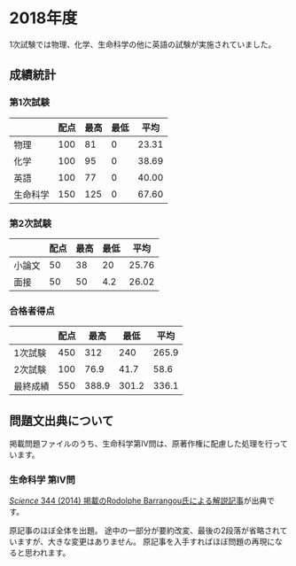 # 2018年度
1次試験では物理、化学、生命科学の他に英語の試験が実施されていました。

## 成績統計

### 第1次試験

|          | 配点 | 最高 | 最低 | 平均  |
| -------- | ---- | ---- | ---- | ----- |
| 物理     | 100  | 81   | 0    | 23.31 |
| 化学     | 100  | 95   | 0    | 38.69 |
| 英語     | 100  | 77   | 0    | 40.00 |
| 生命科学 | 150  | 125  | 0    | 67.60 |

### 第2次試験

|        | 配点 | 最高 | 最低 | 平均  |
| ------ | ---- | ---- | ---- | ----- |
| 小論文 | 50   | 38   | 20   | 25.76 |
| 面接   | 50   | 50   | 4.2  | 26.02 |

### 合格者得点

|          | 配点 | 最高  | 最低  | 平均  |
| -------- | ----- | ----- | ----- | ----- |
| 1次試験  | 450   | 312   | 240   | 265.9 |
| 2次試験  | 100   | 76.9  | 41.7  | 58.6  |
| 最終成績 | 550   | 388.9 | 301.2 | 336.1 |

## 問題文出典について
掲載問題ファイルのうち、生命科学第IV問は、原著作権に配慮した処理を行っています。

### 生命科学 第IV問
[*Science* 344 (2014) 掲載のRodolphe Barrangou氏による解説記事](https://www.science.org/doi/full/10.1126/science.1252964)が出典です。

原記事のほぼ全体を出題。
途中の一部分が要約改変、最後の2段落が省略されていますが、大きな変更はありません。
原記事を入手すればほぼ問題の再現になると思われます。
